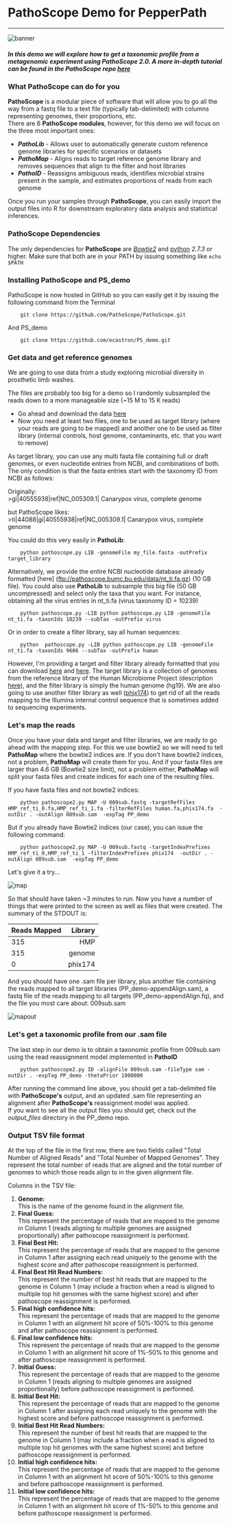 # PathoScope Demo for PepperPath
-------------------------

![banner](https://raw.githubusercontent.com/ecastron/PS_demo/master/img/banner.png)

##### In this demo we will explore how to get a taxonomic profile from a metagenomic experiment using PathoScope 2.0. A more in-depth tutorial can be found in the **PathoScope** repo [here](https://github.com/PathoScope/PathoScope/raw/master/pathoscope2.0_v0.02_tutorial.pdf)

### What PathoScope can do for you
**PathoScope** is a modular piece of software that will allow you to go all the way from a fastq file to a text file (typically tab-delimited) with columns representing genomes, their proportions, etc.  
There are 6 **PathoScope modules**, however, for this demo we will focus on the three most important ones:
- ***PathoLib*** - Allows user to automatically generate custom reference genome libraries for specific scenarios or datasets
- ***PathoMap*** - Aligns reads to target reference genome library and removes sequences that align to the filter and host libraries
- ***PathoID*** - Reassigns ambiguous reads, identifies microbial strains present in the sample, and estimates proportions of reads from each genome  

Once you run your samples through **PathoScope**, you can easily import the output files into R for downstream exploratory data analysis and statistical inferences.

### PathoScope Dependencies
The only dependencies for **PathoScope** are [*Bowtie2*](http://bowtie-bio.sourceforge.net/bowtie2/index.shtml) and [python](https://www.python.org) *2.7.3* or higher. Make sure that both are in your PATH by issuing something like `echo $PATH`

### Installing PathoScope and PS_demo
PathoScope is now hosted in GitHub so you can easily get it by issuing the following command from the Terminal  

		git clone https://github.com/PathoScope/PathoScope.git

And PS_demo

		git clone https://github.com/ecastron/PS_demo.git

### Get data and get reference genomes
We are going to use data from a study exploring microbial diversity in prosthetic limb washes.

The files are probably too big for a demo so I randomly subsampled the reads down to a more manageable size (~15 M to 15 K reads)  
- Go ahead and download the data [here](https://www.dropbox.com/s/owj0rzwm97vm1bt/009sub.fastq?dl=0)
- Now you need at least two files, one to be used as target library (where your reads are going to be mapped) and another one to be used as filter library (internal controls, host genome, contaminants, etc. that you want to remove)

As target library, you can use any multi fasta file containing full or draft genomes, or even nucleotide entries from NCBI, and combinations of both. The only condition is that the fasta entries start with the taxonomy ID from NCBI as follows:

Originally:  \>gi|40555938|ref|NC_005309.1| Canarypox virus, complete genome  but PathoScope likes:  \>ti|44088|gi|40555938|ref|NC_005309.1| Canarypox virus, complete genome  

You could do this very easily in **PathoLib**:

		python pathoscope.py LIB -genomeFile my_file.fasta -outPrefix target_library

Alternatively, we provide the entire NCBI nucleotide database already formatted [here] (ftp://pathoscope.bumc.bu.edu/data/nt_ti.fa.gz) (10 GB file). You could also use **PathoLib** to subsample this big file (50 GB uncompressed) and select only the taxa that you want. For instance, obtaining all the virus entries in nt_ti.fa (virus taxonomy ID = 10239)

		python pathoscope.py -LIB python pathoscope.py LIB -genomeFile nt_ti.fa -taxonIds 10239 --subTax -outPrefix virus

Or in order to create a filter library, say all human sequences:
		
		python  pathoscope.py -LIB python pathoscope.py LIB -genomeFile nt_ti.fa -taxonIds 9606 --subTax -outPrefix human

However, I'm providing a target and filter library already formatted that you can download [here](https://www.dropbox.com/sh/3kjvec5lizwmo9l/AAAQmHEAwAfDixGtKC6eTeN1a?dl=0) and [here](https://www.dropbox.com/sh/2gzurlubxkzku0p/AADEIiGDig00FhNpu6XZ2iYaa?dl=0). The target library is a collection of genomes from the reference library of the Human Microbiome Project (description [here](http://hmpdacc.org/HMREFG/)), and the filter library is simply the human genome (hg19). We are also going to use another filter library as well ([phix174](https://www.dropbox.com/sh/9mt2a2v2xdqpj6x/AABgKTPNfwPNO7DpKjo56gdpa?dl=0)) to get rid of all the reads mapping to the Illumina internal control sequence that is sometimes added to sequencing experiments.

### Let's map the reads
Once you have your data and target and filter libraries, we are ready to go ahead with the mapping step. For this we use bowtie2 so we will need to tell **PathoMap** where the bowtie2 indices are. If you don't have bowtie2 indices, not a problem, **PathoMap** will create them for you. And if your fasta files are larger than 4.6 GB (Bowtie2 size limit), not a problem either, **PathoMap** will split your fasta files and create indices for each one of the resulting files.

If you have fasta files and not bowtie2 indices:

		python pathoscope2.py MAP -U 009sub.fastq -targetRefFiles HMP_ref_ti_0.fa,HMP_ref_ti_1.fa -filterRefFiles human.fa,phix174.fa  -outDir . -outAlign 009sub.sam  -expTag PP_demo

But if you already have Bowtie2 indices (our case), you can issue the following command:

		python pathoscope2.py MAP -U 009sub.fastq -targetIndexPrefixes HMP_ref_ti_0,HMP_ref_ti_1 -filterIndexPrefixes phix174  -outDir . -outAlign 009sub.sam  -expTag PP_demo

Let's give it a try...

![map](https://github.com/ecastron/PS_demo/raw/master/img/pp_DEMO_pathoMap.png)

So that should have taken ~3 minutes to run. Now you have a number of things that were printed to the screen as well as files that were created. The summary of the STDOUT is:

| Reads Mapped  | Library  | 
|:------------- | ---------------:|
| 315      | HMP|
| 315 | genome |
| 0 | phix174 |

And you should have one .sam file per library, plus another file containing the reads mapped to all target libraries (PP\_demo-appendAlign.sam), a fastq file of the reads mapping to all targets (PP\_demo-appendAlign.fq), and the file you most care about: 009sub.sam

![mapout](https://github.com/ecastron/PS_demo/raw/master/img/pp_DEMO_map_output.png)

### Let's get a taxonomic profile from our .sam file
The last step in our demo is to obtain a taxonomic profile from 009sub.sam using the read reassignment model implemented in **PathoID**

		python pathoscope2.py ID -alignFile 009sub.sam -fileType sam -outDir . -expTag PP_demo -thetaPrior 1000000

After running the command line above, you should get a tab-delimited file with **PathoScope's** output, and an updated .sam file representing an alignment after **PathoScope's** reassignment model was applied.  
If you want to see all the output files you should get, check out the *output_files* directory in the PP\_demo repo.

### Output TSV file format

At the top of the file in the first row, there are two fields called "Total Number of Aligned Reads" and "Total Number of Mapped Genomes". They represent the total number of reads that are aligned and the total number of genomes to which those reads align to in the given alignment file.

Columns in the TSV file:

1. **Genome:**  
This is the name of the genome found in the alignment file.
2. **Final Guess:**  
This represent the percentage of reads that are mapped to the genome in Column 1 (reads aligning to multiple genomes are assigned proportionally) after pathoscope reassignment is performed.
3. **Final Best Hit:**  
This represent the percentage of reads that are mapped to the genome in Column 1 after assigning each read uniquely to the genome with the highest score and after pathoscope reassignment is performed.
4. **Final Best Hit Read Numbers:**  
This represent the number of best hit reads that are mapped to the genome in Column 1 (may include a fraction when a read is aligned to multiple top hit genomes with the same highest score) and after pathoscope reassignment is performed.
5. **Final high confidence hits:**  
This represent the percentage of reads that are mapped to the genome in Column 1 with an alignment hit score of 50%-100% to this genome and after pathoscope reassignment is performed.
6. **Final low confidence hits:**  
This represent the percentage of reads that are mapped to the genome in Column 1 with an alignment hit score of 1%-50% to this genome and after pathoscope reassignment is performed.
7. **Initial Guess:**  
This represent the percentage of reads that are mapped to the genome in Column 1 (reads aligning to multiple genomes are assigned proportionally) before pathoscope reassignment is performed.
8. **Initial Best Hit:**  
This represent the percentage of reads that are mapped to the genome in Column 1 after assigning each read uniquely to the genome with the highest score and before pathoscope reassignment is performed.
9. **Initial Best Hit Read Numbers:**  
This represent the number of best hit reads that are mapped to the genome in Column 1 (may include a fraction when a read is aligned to multiple top hit genomes with the same highest score) and before pathoscope reassignment is performed.
10. **Initial high confidence hits:**  
This represent the percentage of reads that are mapped to the genome in Column 1 with an alignment hit score of 50%-100% to this genome and before pathoscope reassignment is performed.
11. **Initial low confidence hits:**  
This represent the percentage of reads that are mapped to the genome in Column 1 with an alignment hit score of 1%-50% to this genome and before pathoscope reassignment is performed.

